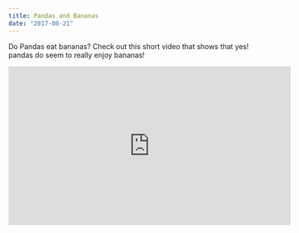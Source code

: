 ```yaml
---
title: Pandas and Bananas
date: "2017-08-21"
---
```


Do Pandas eat bananas? Check out this short video that shows that yes! pandas do seem to really enjoy bananas!

<iframe width="560" height="315" src="https://www.youtube.com/embed/4SZl1r2O_bY" frameborder="0" allowfullscreen></iframe>